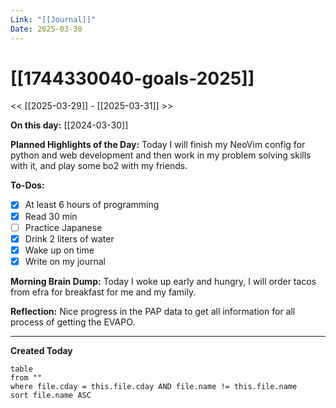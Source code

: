 ```yaml
---
Link: "[[Journal]]"
Date: 2025-03-30
---
```


# [[1744330040-goals-2025]]

<< [[2025-03-29]] - [[2025-03-31]] >>

**On this day:** [[2024-03-30]]

**Planned Highlights of the Day:**
Today I will finish my NeoVim config for python and web development and then work in my problem solving skills with it, and play some bo2 with my friends.

**To-Dos:**

- [x] At least 6 hours of programming
- [x] Read 30 min
- [ ] Practice Japanese
- [x] Drink 2 liters of water
- [x] Wake up on time
- [x] Write on my journal

**Morning Brain Dump:**
Today I woke up early and hungry, I will order tacos from efra for breakfast for me and my family.

**Reflection:**
Nice progress in the PAP data to get all information for all process of getting the EVAPO.

---

**Created Today**

```dataview
table
from ""
where file.cday = this.file.cday AND file.name != this.file.name
sort file.name ASC
```
